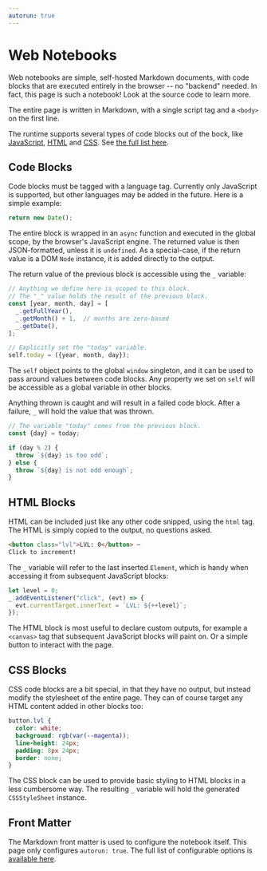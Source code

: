 ```yaml
---
autorun: true
---
```


# Web Notebooks

Web notebooks are simple, self-hosted Markdown documents, with code blocks that
are executed entirely in the browser -- no "backend" needed. In fact, this page
is such a notebook! Look at the source code to learn more.

The entire page is written in Markdown, with a single script tag and a
`<body>` on the first line.

The runtime supports several types of code blocks out of the bock, like
[JavaScript](#code-blocks), [HTML](#html-blocks) and [CSS](#css-blocks). See
[the full list here](code-blocks).

## Code Blocks

Code blocks must be tagged with a language tag. Currently only JavaScript is
supported, but other languages may be added in the future. Here is a simple
example:

```js
return new Date();
```

The entire block is wrapped in an `async` function and executed in the global
scope, by the browser's JavaScript engine. The returned value is then
JSON-formatted, unless it is `undefined`. As a special-case, if the return
value is a DOM `Node` instance, it is added directly to the output.

The return value of the previous block is accessible using the `_` variable:

```js
// Anything we define here is scoped to this block.
// The "_" value holds the result of the previous block.
const [year, month, day] = [
  _.getFullYear(),
  _.getMonth() + 1,  // months are zero-based
  _.getDate(),
];

// Explicitly set the "today" variable.
self.today = ({year, month, day});
```

The `self` object points to the global `window` singleton, and it can be used
to pass around values between code blocks. Any property we set on `self` will
be accessible as a global variable in other blocks.

Anything thrown is caught and will result in a failed code block. After a
failure, `_` will hold the value that was thrown.

```js
// The variable "today" comes from the previous block.
const {day} = today;

if (day % 2) {
  throw `${day} is too odd`;
} else {
  throw `${day} is not odd enough`;
}
```

## HTML Blocks

HTML can be included just like any other code snipped, using the `html` tag.
The HTML is simply copied to the output, no questions asked.


```html
<button class="lvl">LVL: 0</button> —
Click to increment!
```

The `_` variable will refer to the last inserted `Element`, which is handy when
accessing it from subsequent JavaScript blocks:

```js
let level = 0;
_.addEventListener("click", (evt) => {
  evt.currentTarget.innerText = `LVL: ${++level}`;
});
```

The HTML block is most useful to declare custom outputs, for example a
`<canvas>` tag that subsequent JavaScript blocks will paint on. Or a simple
button to interact with the page.

## CSS Blocks

CSS code blocks are a bit special, in that they have no output, but instead
modify the stylesheet of the entire page. They can of course target any HTML
content added in other blocks too:

```css
button.lvl {
  color: white;
  background: rgb(var(--magenta));
  line-height: 24px;
  padding: 8px 24px;
  border: none;
}
```

The CSS block can be used to provide basic styling to HTML blocks in a less
cumbersome way. The resulting `_` variable will hold the generated
`CSSStyleSheet` instance.

## Front Matter

The Markdown front matter is used to configure the notebook itself. This page
only configures `autorun: true`. The full list of configurable options is
[available here](/config).
